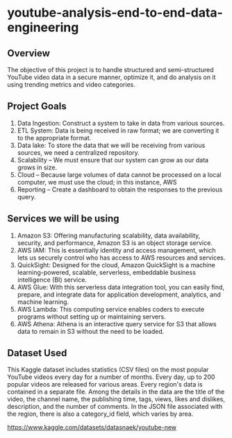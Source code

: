 # youtube-analysis-end-to-end-data-engineering

## Overview

The objective of this project is to handle structured and semi-structured YouTube video data in a secure manner, optimize it, and do analysis on it using trending metrics and video categories.

## Project Goals
1. Data Ingestion: Construct a system to take in data from various sources.
2. ETL System: Data is being received in raw format; we are converting it to the appropriate format.
3. Data lake: To store the data that we will be receiving from various sources, we need a centralized repository.
4. Scalability – We must ensure that our system can grow as our data grows in size.
5. Cloud – Because large volumes of data cannot be processed on a local computer, we must use the cloud; in this instance, AWS
6. Reporting – Create a dashboard to obtain the responses to the previous query.


## Services we will be using
1. Amazon S3: Offering manufacturing scalability, data availability, security, and performance, Amazon S3 is an object storage service.
2. AWS IAM: This is essentially identity and access management, which lets us securely control who has access to AWS resources and services.
3. QuickSight: Designed for the cloud, Amazon QuickSight is a machine learning-powered, scalable, serverless, embeddable business intelligence (BI) service.
4. AWS Glue: With this serverless data integration tool, you can easily find, prepare, and integrate data for application development, analytics, and machine learning.
5. AWS Lambda: This computing service enables coders to execute programs without setting up or maintaining servers.
6. AWS Athena: Athena is an interactive query service for S3 that allows data to remain in S3 without the need to be loaded.


## Dataset Used
This Kaggle dataset includes statistics (CSV files) on the most popular YouTube videos every day for a number of months. Every day, up to 200 popular videos are released for various areas. Every region's data is contained in a separate file. Among the details in the data are the title of the video, the channel name, the publishing time, tags, views, likes and dislikes, description, and the number of comments. In the JSON file associated with the region, there is also a category_id field, which varies by area.

https://www.kaggle.com/datasets/datasnaek/youtube-new
